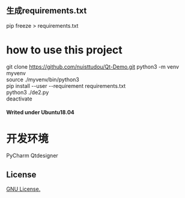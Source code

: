 ## 生成requirements.txt
pip freeze > requirements.txt
# how to use this project
git clone https://github.com/nuisttudou/Qt-Demo.git
python3 -m venv myvenv  
source ./myvenv/bin/python3  
pip install --user --requirement requirements.txt  
python3 ./de2.py  
deactivate
#### Writed under Ubuntu18.04
# 开发环境
PyCharm
Qtdesigner

## License

[GNU License.]()